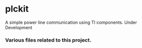plckit
======

A simple power line communication using TI components. Under Development

### Various files related to this project.
